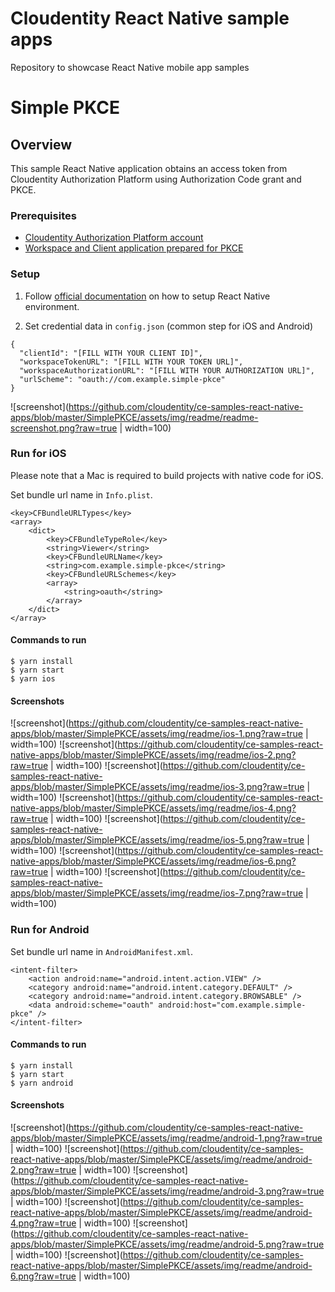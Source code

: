 # Cloudentity React Native sample apps

Repository to showcase React Native mobile app samples

# Simple PKCE

## Overview

This sample React Native application obtains an access token from Cloudentity Authorization Platform using Authorization Code grant and PKCE.

### Prerequisites

- [Cloudentity Authorization Platform account](https://authz.cloudentity.io/register)
- [Workspace and Client application prepared for PKCE](https://developer.cloudentity.com/basics/oauth_grant_types/authorization_code_with_pkce/?)

### Setup

1. Follow [official documentation](https://reactnative.dev/docs/environment-setup) on how to setup React Native environment.

2. Set credential data in `config.json` (common step for iOS and Android)

```
{
  "clientId": "[FILL WITH YOUR CLIENT ID]",
  "workspaceTokenURL": "[FILL WITH YOUR TOKEN URL]",
  "workspaceAuthorizationURL": "[FILL WITH YOUR AUTHORIZATION URL]",
  "urlScheme": "oauth://com.example.simple-pkce"
}
```

![screenshot](https://github.com/cloudentity/ce-samples-react-native-apps/blob/master/SimplePKCE/assets/img/readme/readme-screenshot.png?raw=true | width=100)

### Run for iOS

Please note that a Mac is required to build projects with native code for iOS.

Set bundle url name in `Info.plist`.

```
<key>CFBundleURLTypes</key>
<array>
    <dict>
        <key>CFBundleTypeRole</key>
        <string>Viewer</string>
        <key>CFBundleURLName</key>
        <string>com.example.simple-pkce</string>
        <key>CFBundleURLSchemes</key>
        <array>
            <string>oauth</string>
        </array>
    </dict>
</array>
```

#### Commands to run

```
$ yarn install
$ yarn start
$ yarn ios
```

#### Screenshots

![screenshot](https://github.com/cloudentity/ce-samples-react-native-apps/blob/master/SimplePKCE/assets/img/readme/ios-1.png?raw=true | width=100) ![screenshot](https://github.com/cloudentity/ce-samples-react-native-apps/blob/master/SimplePKCE/assets/img/readme/ios-2.png?raw=true | width=100) ![screenshot](https://github.com/cloudentity/ce-samples-react-native-apps/blob/master/SimplePKCE/assets/img/readme/ios-3.png?raw=true | width=100) ![screenshot](https://github.com/cloudentity/ce-samples-react-native-apps/blob/master/SimplePKCE/assets/img/readme/ios-4.png?raw=true | width=100)
![screenshot](https://github.com/cloudentity/ce-samples-react-native-apps/blob/master/SimplePKCE/assets/img/readme/ios-5.png?raw=true | width=100) ![screenshot](https://github.com/cloudentity/ce-samples-react-native-apps/blob/master/SimplePKCE/assets/img/readme/ios-6.png?raw=true | width=100) ![screenshot](https://github.com/cloudentity/ce-samples-react-native-apps/blob/master/SimplePKCE/assets/img/readme/ios-7.png?raw=true | width=100)

### Run for Android

Set bundle url name in `AndroidManifest.xml`.

```
<intent-filter>
    <action android:name="android.intent.action.VIEW" />
    <category android:name="android.intent.category.DEFAULT" />
    <category android:name="android.intent.category.BROWSABLE" />
    <data android:scheme="oauth" android:host="com.example.simple-pkce" />
</intent-filter>
```

#### Commands to run

```
$ yarn install
$ yarn start
$ yarn android
```

#### Screenshots

![screenshot](https://github.com/cloudentity/ce-samples-react-native-apps/blob/master/SimplePKCE/assets/img/readme/android-1.png?raw=true | width=100)
![screenshot](https://github.com/cloudentity/ce-samples-react-native-apps/blob/master/SimplePKCE/assets/img/readme/android-2.png?raw=true | width=100)
![screenshot](https://github.com/cloudentity/ce-samples-react-native-apps/blob/master/SimplePKCE/assets/img/readme/android-3.png?raw=true | width=100)
![screenshot](https://github.com/cloudentity/ce-samples-react-native-apps/blob/master/SimplePKCE/assets/img/readme/android-4.png?raw=true | width=100)
![screenshot](https://github.com/cloudentity/ce-samples-react-native-apps/blob/master/SimplePKCE/assets/img/readme/android-5.png?raw=true | width=100)
![screenshot](https://github.com/cloudentity/ce-samples-react-native-apps/blob/master/SimplePKCE/assets/img/readme/android-6.png?raw=true | width=100)
